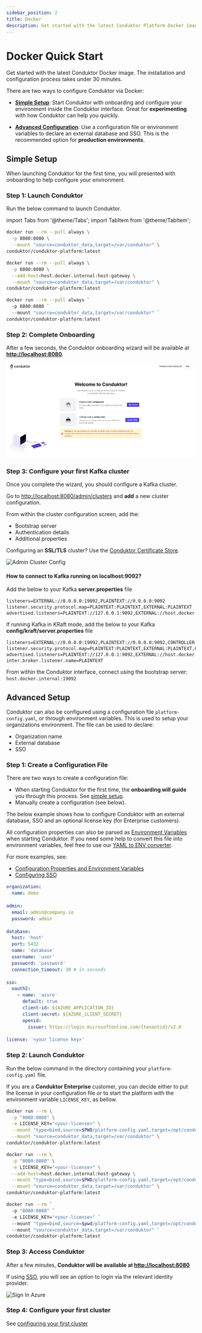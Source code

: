 ```yaml
---
sidebar_position: 2
title: Docker
description: Get started with the latest Conduktor Platform Docker image in just a few minutes.
---
```


# Docker Quick Start

Get started with the latest Conduktor Docker image. The installation and configuration process takes under 30 minutes.

There are two ways to configure Conduktor via Docker:

- [**Simple Setup**](#simple-setup): Start Conduktor with onboarding and configure your environment inside the Conduktor interface. Great for **experimenting** with how Conduktor can help you quickly.

- [**Advanced Configuration**](#advanced-setup): Use a configuration file or environment variables to declare an external database and SSO. This is the recommended option for **production environments**.

## Simple Setup

When launching Conduktor for the first time, you will presented with onboarding to help configure your environment.

### Step 1: Launch Conduktor

Run the below command to launch Conduktor.

import Tabs from '@theme/Tabs'; import TabItem from '@theme/TabItem';

<Tabs>
<TabItem value="MacOS" label="MacOS">

```bash
docker run --rm --pull always \
  -p 8080:8080 \
  --mount "source=conduktor_data,target=/var/conduktor" \
conduktor/conduktor-platform:latest
```

</TabItem>
<TabItem value="Linux" label="Linux">

```bash
docker run --rm --pull always \
  -p 8080:8080 \
  --add-host=host.docker.internal:host-gateway \
  --mount "source=conduktor_data,target=/var/conduktor" \
conduktor/conduktor-platform:latest
```

</TabItem>
<TabItem value="Windows" label="Windows">

```bash
docker run --rm --pull always `
  -p 8080:8080 `
  --mount "source=conduktor_data,target=/var/conduktor" `
conduktor/conduktor-platform:latest
```

</TabItem>
</Tabs>

### Step 2: Complete Onboarding

After a few seconds, the Conduktor onboarding wizard will be available at **[http://localhost:8080](http://localhost:8080)**.

![Onboarding](./assets/onboarding-console.png)

### Step 3: Configure your first Kafka cluster

Once you complete the wizard, you should configure a Kafka cluster.

Go to [http://localhost:8080/admin/clusters](http://localhost:8080/admin/clusters) and **add** a new cluster configuration.

From within the cluster configuration screen, add the:

- Bootstrap server
- Authentication details
- Additional properties

Configuring an **SSL/TLS** cluster? Use the [Conduktor Certificate Store](../../configuration/ssl-tls-configuration.md#using-the-conduktor-certificate-store).

![Admin Cluster Config](/img/get-started/admin-cluster-config.png)

#### How to connect to Kafka running on localhost:9092?

Add the below to your Kafka **server.properties** file

```
listeners=EXTERNAL://0.0.0.0:19092,PLAINTEXT://0.0.0.0:9092
listener.security.protocol.map=PLAINTEXT:PLAINTEXT,EXTERNAL:PLAINTEXT
advertised.listeners=PLAINTEXT://127.0.0.1:9092,EXTERNAL://host.docker.internal:19092
```

If running Kafka in KRaft mode, add the below to your Kafka **config/kraft/server.properties** file

```
listeners=EXTERNAL://0.0.0.0:19092,PLAINTEXT://0.0.0.0:9092,CONTROLLER://:9093
listener.security.protocol.map=PLAINTEXT:PLAINTEXT,EXTERNAL:PLAINTEXT,CONTROLLER:PLAINTEXT
advertised.listeners=PLAINTEXT://127.0.0.1:9092,EXTERNAL://host.docker.internal:19092
inter.broker.listener.name=PLAINTEXT
```

From within the Conduktor interface, connect using the bootstrap server: `host.docker.internal:19092`

## Advanced Setup

Conduktor can also be configured using a configuration file `platform-config.yaml`, or through environment variables. This is used to setup your organizations environment. The file can be used to declare:

- Organization name
- External database
- SSO

### Step 1: Create a Configuration File

There are two ways to create a configuration file:
 - When starting Conduktor for the first time, the **onboarding will guide** you through this process. See [simple setup](#simple-setup).
 - Manually create a configuration (see below).

The below example shows how to configure Conduktor with an external database, SSO and an optional license key (for Enterprise customers).

All configuration properties can also be parsed as [Environment Variables](/platform/configuration/env-variables/) when starting Conduktor.
If you need some help to convert this file into environment variables, feel free to use our [YAML to ENV converter](https://conduktor.github.io/yaml-to-env/).

For more examples, see:

- [Configuration Properties and Environment Variables](/platform/configuration/env-variables/)
- [Configuring SSO](/platform/category/user-authentication/)

```yaml
organization:
  name: demo

admin:
  email: admin@company.io
  password: admin

database:
  host: 'host'
  port: 5432
  name: 'database'
  username: 'user'
  password: 'password'
  connection_timeout: 30 # in seconds

sso:
  oauth2:
    - name: 'azure'
      default: true
      client-id: ${AZURE_APPLICATION_ID}
      client-secret: ${AZURE_CLIENT_SECRET}
      openid:
        issuer: https://login.microsoftonline.com/{tenantid}/v2.0

license: '<your license key>'
```

### Step 2: Launch Conduktor

Run the below command in the directory containing your `platform-config.yaml` file.

If you are a **Conduktor Enterprise** customer, you can decide either to put the license in your configuration file or to start the platform with the environment variable `LICENSE_KEY`, as bellow.

<Tabs>
<TabItem value="MacOS" label="MacOS">

```bash
docker run --rm \
  -p "8080:8080" \
  -e LICENSE_KEY="<your-license>" \
  --mount "type=bind,source=$PWD/platform-config.yaml,target=/opt/conduktor/default-platform-config.yaml" \
  --mount "source=conduktor_data,target=/var/conduktor" \
conduktor/conduktor-platform:latest
```

</TabItem>
<TabItem value="Linux" label="Linux">

```bash
docker run --rm \
  -p "8080:8080" \
  -e LICENSE_KEY="<your-license>" \
  --add-host=host.docker.internal:host-gateway \
  --mount "type=bind,source=$PWD/platform-config.yaml,target=/opt/conduktor/default-platform-config.yaml" \
  --mount "source=conduktor_data,target=/var/conduktor" \
conduktor/conduktor-platform:latest
```

</TabItem>
<TabItem value="Windows" label="Windows">

```bash
docker run --rm `
  -p "8080:8080" `
  -e LICENSE_KEY="<your-license>" `
  --mount "type=bind,source=$pwd/platform-config.yaml,target=/opt/conduktor/default-platform-config.yaml" `
  --mount "source=conduktor_data,target=/var/conduktor" `
conduktor/conduktor-platform:latest
```

</TabItem>
</Tabs>

### Step 3: Access Conduktor

After a few minutes, **Conduktor will be available at [http://localhost:8080](http://localhost:8080)**

If using [SSO](/platform/category/user-authentication/), you will see an option to login via the relevant identity provider.

![Sign In Azure](/img/get-started/azure-start.png)

### Step 4: Configure your first cluster

See [configuring your first cluster](#step-3-configure-your-first-kafka-cluster)
